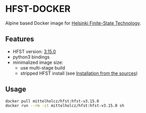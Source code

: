 # HFST-DOCKER

Alpine based Docker image for [Helsinki Finite-State Technology](https://github.com/hfst/hfst).

## Features

* HFST version: [3.15.0](https://github.com/hfst/hfst/releases/tag/v3.15.0)
* python3 bindings
* minimalized image size:
  * use multi-stage build
  * stripped HFST install (see [Installation from the sources](https://github.com/hfst/hfst#installation-from-the-sources))

## Usage

```sh
docker pull mittelholcz/hfst:hfst-v3.15.0
docker run --rm -it mittelholcz/hfst:hfst-v3.15.0 sh
```
